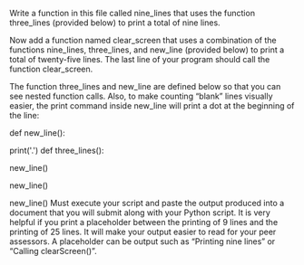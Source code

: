 Write a function in this file called nine_lines that uses the function three_lines (provided below) to print a total of nine lines.

Now add a function named clear_screen that uses a combination of the functions nine_lines, three_lines, and new_line (provided below) to print a total of twenty-five lines. The last line of your program should call the function clear_screen.

The function three_lines and new_line are defined below so that you can see nested function calls. Also, to make counting “blank” lines visually easier, the print command inside new_line will print a dot at the beginning of the line:

def new_line():

print('.')
def three_lines():

new_line()

new_line()

new_line()
Must execute your script and paste the output produced into a document that you will submit along with your Python script. It is very helpful if you print a placeholder between the printing of 9 lines and the printing of 25 lines. It will make your output easier to read for your peer assessors. A placeholder can be output such as “Printing nine lines” or “Calling clearScreen()”.

